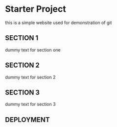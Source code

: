 # Starter Project
 this is a simple website used for demonstration of git 
## SECTION 1
dummy text for section one 
## SECTION 2
dummy text for section 2
## SECTION 3
dummy text for section 3
## DEPLOYMENT

